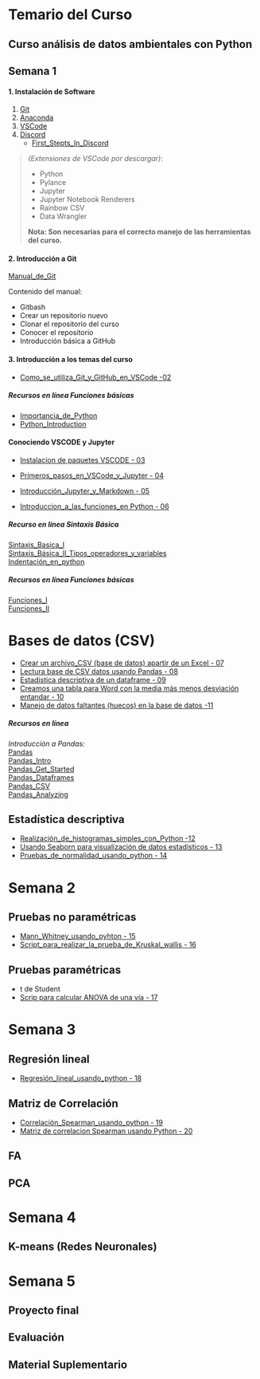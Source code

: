 # Temario del Curso

## Curso análisis de datos ambientales con Python

## Semana 1

#### 1. Instalación de Software  
1. [Git](https://git-scm.com/)  
2. [Anaconda](https://www.anaconda.com/)  
3. [VSCode](https://code.visualstudio.com/)
4. [Discord](https://discord.com/)
   - [First_Stepts_In_Discord](https://www.youtube.com/watch?v=TGczdpowARw)

>*(Extensiones de VSCode por descargar)*:  
>   - Python  
>   - Pylance  
>   - Jupyter  
>   - Jupyter Notebook Renderers  
>   - Rainbow CSV  
>   - Data Wrangler  
>
>**Nota: Son necesarias para el correcto manejo de las herramientas del curso.**

#### 2. Introducción a Git  
[Manual_de_Git](https://github.com/gilbertoCM/Modelab-Python/tree/a9a01229b48782b75a2381d7e04c7f5e52405db4/manuals/git_manuals)

Contenido del manual:
   - Gitbash  
   - Crear un repositorio nuevo  
   - Clonar el repositorio del curso  
   - Conocer el repositorio  
   - Introducción básica a GitHub  

#### 3. Introducción a los temas del curso  
- [Como_se_utiliza_Git_y_GitHub_en_VSCode -02](https://youtu.be/JBnAnVUyRyE?si=5n5KEK7E6Xx8TdtT)


##### Recursos en línea Funciones básicas 
- [Importancia_de_Python](https://www.youtube.com/watch?v=Rv910T1BJUw)  
- [Python_Introduction](https://youtu.be/xkZMUX_oQX4?si=C9e3thBStqIlRfy3)

#### Conociendo VSCODE y Jupyter  
- [Instalacion de paquetes VSCODE - 03](https://youtu.be/fj7_qAt9Cxc)

- [Primeros_pasos_en_VSCode_y_Jupyter - 04](https://youtu.be/SkmbKHlhWzk?si=5BHd_CPiyEE5zqsW)
- [Introducción_Jupyter_y_Markdown - 05](https://youtu.be/2D8_KRcl7lk?si=Sdl4vInf8tKDyw6-)  
- [Introduccion_a_las_funciones_en Python - 06](https://youtu.be/AZjntBatVxw)  

##### Recurso en línea Sintaxis Básica  
[Sintaxis_Basica_I](https://youtu.be/yppT6GPZMyo?si=1IyQs0r0fanB4ioj)  
[Sintaxis_Básica_II_Tipos_operadores_y_variables](https://youtu.be/u4I9PqhqCo8?si=TAC1VbSKIgvXk08g)  
[Indentación_en_python](https://youtube.com/shorts/YgFDbALg4D4?si=cx4neahOT3YPQxOo)


##### Recursos en línea Funciones básicas  
[Funciones_I](https://youtu.be/VY448UWAQ_0?si=vA94xI7qFzEE0EMc)  
[Funciones_II](https://youtu.be/vawEHhV_HFA?si=WqGEZehuBaaExwV4)

# Bases de datos (CSV)

- [Crear un archivo_CSV (base de datos) apartir de un Excel - 07](https://youtu.be/tQk3RCiuzyY?si=zj15ehJZgdNOWDS0)
- [Lectura base de CSV datos usando Pandas - 08](https://youtu.be/_hbih-yofKk)
- [Estadistica descriptiva de un dataframe - 09](https://youtu.be/6uwUSRgQqYk)
- [Creamos una tabla para Word con la media más menos desviación entandar - 10](https://youtu.be/CJQL5IDZVsM)
- [Manejo de datos faltantes (huecos) en la base de datos -11](https://youtu.be/JisDAKzMnA4)  

##### Recursos en línea
*Introducción a Pandas:*  
[Pandas](https://www.w3schools.com/python/pandas/default.asp)  
[Pandas_Intro](https://www.w3schools.com/python/pandas/pandas_intro.asp)  
[Pandas_Get_Started](https://www.w3schools.com/python/pandas/pandas_getting_started.asp)  
[Pandas_Dataframes](https://www.w3schools.com/python/pandas/pandas_dataframes.asp)  
[Pandas_CSV](https://www.w3schools.com/python/pandas/pandas_csv.asp)  
[Pandas_Analyzing](https://www.w3schools.com/python/pandas/pandas_analyzing.asp)

## Estadística descriptiva 
- [Realización_de_histogramas_simples_con_Python -12](https://youtu.be/9RIdWyRpdTo)
- [Usando Seaborn para visualización de datos estadísticos - 13](https://youtu.be/xW3TIMh04I4)
- [Pruebas_de_normalidad_usando_python - 14](https://youtu.be/-JeP6bDTMJQ)


# Semana 2

## Pruebas no paramétricas
- [Mann_Whitney_usando_pyhton - 15](https://youtu.be/Zyg5NM_wFOY)
- [Script_para_realizar_la_prueba_de_Kruskal_wallis - 16](https://youtu.be/0ghPkCibjw4?si=cwd9cEg3T7brVfq6)

## Pruebas paramétricas
- t de Student  
- [Scrip para calcular ANOVA de una vía - 17](https://youtu.be/pCBKvoPNRzs)
 

# Semana 3
## Regresión lineal 
- [Regresión_lineal_usando_python - 18](https://youtu.be/EYyBxGvu1AY) 

## Matriz de Correlación
- [Correlación_Spearman_usando_python - 19](https://youtu.be/VWQCudeG7lA)
- [Matriz de correlacion Spearman usando Python - 20](https://youtu.be/Xxsvw-vn1ss)

## FA  
## PCA  

# Semana 4
## K-means (Redes Neuronales)

# Semana 5
## Proyecto final  
## Evaluación
## Material Suplementario
